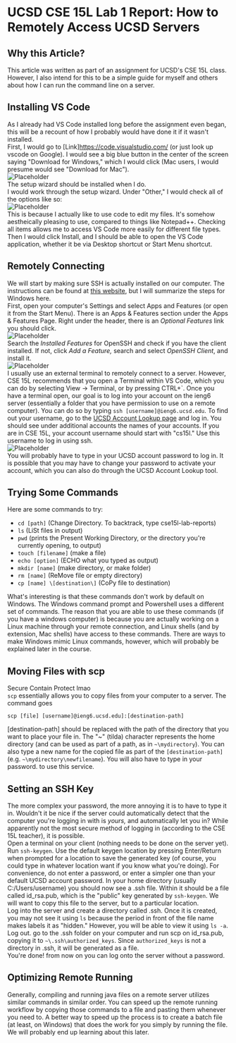 UCSD CSE 15L Lab 1 Report: How to Remotely Access UCSD Servers
=================================================
## Why this Article?
This article was written as part of an assignment for UCSD's CSE 15L class. However, I also intend for this to be a simple guide for myself and others about how I can run the command line on a server.  

## Installing VS Code
As I already had VS Code installed long before the assignment even began, this will be a recount of how I probably would have done it if it wasn't installed.  
First, I would go to [Link]https://code.visualstudio.com/ (or just look up vscode on Google). I would see a big blue button in the center of the screen saying "Download for Windows," which I would click (Mac users, I would presume would see "Download for Mac").  
![Placeholder](/cse15l-lab-reports/assets/images/img01-vscode.png)  
The setup wizard should be installed when I do.  
I would work through the setup wizard. Under "Other," I would check all of the options like so:  
![Placeholder](/cse15l-lab-reports/assets/images/img02-optionalapps.png)  
This is because I actually like to use code to edit my files. It's somehow aestheically pleasing to use, compared to things like Notepad++. Checking all items allows me to access VS Code more easily for different file types.  
Then I would click Install, and I should be able to open the VS Code application, whether it be via Desktop shortcut or Start Menu shortcut.  
## Remotely Connecting
We will start by making sure SSH is actually installed on our computer. The instructions can be found at [this website](https://docs.microsoft.com/en-us/windows-server/administration/openssh/openssh_install_firstuse#install-openssh-using-windows-settings), but I will summarize the steps for Windows here.  
First, open your computer's Settings and select Apps and Features (or open it from the Start Menu). There is an Apps & Features section under the Apps & Features Page. Right under the header, there is an _Optional Features_ link you should click.  
![Placeholder](/cse15l-lab-reports/assets/images/img02-optionalapps.png)  
Search the _Installed Features_ for OpenSSH and check if you have the client installed. If not, click _Add a Feature,_ search and select _OpenSSH Client_, and install it.  
![Placeholder](/cse15l-lab-reports/assets/images/img03-sshclient.png)  
I usually use an external terminal to remotely connect to a server. However, CSE 15L recommends that you open a Terminal within VS Code, which you can do by selecting View -> Terminal, or by pressing CTRL+\`. Once you have a terminal open, our goal is to log into your account on the ieng6 server (essentially a folder that you have permission to use on a remote computer). You can do so by typing `ssh [username]@ieng6.ucsd.edu`. To find out your username, go to the [UCSD Account Lookup page](https://sdacs.ucsd.edu/~icc/index.php) and log in. You should see under additional accounts the names of your accounts. If you are in CSE 15L, your account username should start with "cs15l." Use this username to log in using ssh.  
![Placeholder](/cse15l-lab-reports/assets/images/img04-username)  
You will probably have to type in your UCSD account password to log in. It is possible that you may have to change your password to activate your account, which you can also do through the UCSD Account Lookup tool. 
## Trying Some Commands
Here are some commands to try:
* `cd [path]` (Change Directory. To backtrack, type cse15l-lab-reports)
* `ls` (LiSt files in output)
* `pwd` (prints the Present Working Directory, or the directory you're currently opening, to output)
* `touch [filename]` (make a file)
* `echo [option]` (ECHO what you typed as output)
* `mkdir [name]` (make directory, or make folder)
* `rm [name]` (ReMove file or empty directory)
* `cp [name] \[destination\]` (CoPy file to destination)

What's interesting is that these commands don't work by default on Windows. The Windows command prompt and Powershell uses a different set of commands. The reason that you are able to use these commands (if you have a windows computer) is because you are actually working on a Linux machine through your remote connection, and Linux shells (and by extension, Mac shells) have access to these commands. There are ways to make Windows mimic Linux commands, however, which will probably be explained later in the course.
## Moving Files with scp
Secure Contain Protect lmao  
`scp` essentially allows you to copy files from your computer to a server. The command goes  
``` 
scp [file] [username]@ieng6.ucsd.edu]:[destination-path]
```  
[destination-path] should be replaced with the path of the directory that you want to place your file in. The "~" (tilda) character represents the home directory (and can be used as part of a path, as in `~\mydirectory`). You can also type a new name for the copied file as part of the `[destination-path]` (e.g. `~\mydirectory\newfilename`). 
You will also have to type in your password. to use this service. 
## Setting an SSH Key
The more complex your password, the more annoying it is to have to type it in. Wouldn't it be nice if the server could automatically detect that the computer you're logging in with is _yours,_ and automatically let you in? While apparently not the most secure method of logging in (according to the CSE 15L teacher), it is possible.  
Open a terminal on your client (nothing needs to be done on the server yet). Run `ssh-keygen`. Use the default keygen location by pressing Enter/Return when prompted for a location to save the generated key (of course, you could type in whatever location want if you know what you're doing). For convenience, do not enter a password, or enter a simpler one than your default UCSD account password. In your home directory (usually C:/Users/username) you should now see a .ssh file. Within it should be a file called id\_rsa.pub, which is the "public" key generated by `ssh-keygen`. We will want to copy this file to the server, but to a particular location.  
Log into the server and create a directory called .ssh. Once it is created, you may not see it using `ls` because the period in front of the file name makes labels it as "hidden." However, you will be able to view it using `ls -a`.  
Log out. go to the .ssh folder on your computer and run scp on id\_rsa.pub, copying it to `~\.ssh\authorized_keys`. Since `authorized_keys` is not a directory in .ssh, it will be generated as a file.  
You're done! from now on you can log onto the server without a password. 
## Optimizing Remote Running
Generally, compiling and running java files on a remote server utilizes similar commands in similar order. You can speed up the remote running workflow by copying those commands to a file and pasting them whenever you need to. A better way to speed up the process is to create a batch file (at least, on Windows) that does the work for you simply by running the file. We will probably end up learning about this later. 
